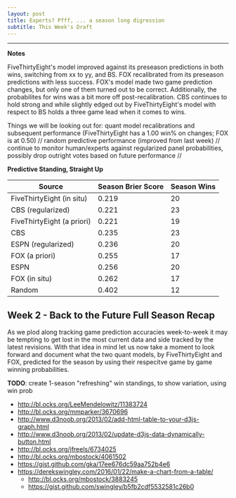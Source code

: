 ```yaml
---
layout: post
title: Experts? Pfff, ... a season long digression
subtitle: This Week's Draft
---
```


---

**Notes**

FiveThirtyEight's model improved against its preseason predictions in both wins, switching from xx to yy, and BS. FOX recalibrated from its preseason predictions with less success. FOX's model made two game prediction changes, but only one of them turned out to be correct. Additionally, the probabilites for wins was a bit more off post-recalibration. CBS continues to hold strong and while slightly edged out by FiveThirtyEight's model with respect to BS holds a three game lead when it comes to wins. 

Things we will be looking out for: quant model recalibrations and subsequent performance (FiveThirtyEight has a 1.00 win% on changes; FOX is at 0.50) // random predictive performance (improved from last week) // continue to monitor human/experts against regularized  panel probabilities, possibly drop outright votes based on future performance // 

**Predictive Standing, Straight Up**

|Source|Season Brier Score|Season Wins|
|---|---|---|
|FiveThirtyEight (in situ)|0.219|20|
|CBS (regularized)|0.221|23|
|FiveThirtyEight (a priori)|0.221|19|
|CBS|0.235|23|
|ESPN (regularized)|0.236|20|
|FOX (a priori)|0.255|17|
|ESPN|0.256|20|
|FOX (in situ)|0.262|17|
|Random|0.402|12|


## Week 2 - Back to the Future Full Season Recap 

As we plod along tracking game prediction accuracies week-to-week it may be tempting to get lost in the most current data and side tracked by the latest revisions. With that idea in mind let us now take a moment to look forward and document what the two quant models, by FiveThirtyEight and FOX, predicted for the season by using their respecitve game by game winning probabilities. 

**TODO**: create 1-season "refreshing" win standings, to show variation, using win prob
 * http://bl.ocks.org/LeeMendelowitz/11383724
 * http://bl.ocks.org/mmparker/3670696
 * http://www.d3noob.org/2013/02/add-html-table-to-your-d3js-graph.html
 * http://www.d3noob.org/2013/02/update-d3js-data-dynamically-button.html
 * http://bl.ocks.org/jfreels/6734025
 * http://bl.ocks.org/mbostock/4061502
 * https://gist.github.com/gka/17ee676dc59aa752b4e6
 * https://derekswingley.com/2016/01/22/make-a-chart-from-a-table/
    * http://bl.ocks.org/mbostock/3883245
    * https://gist.github.com/swingley/b5fb2cdf5532581c26b0
